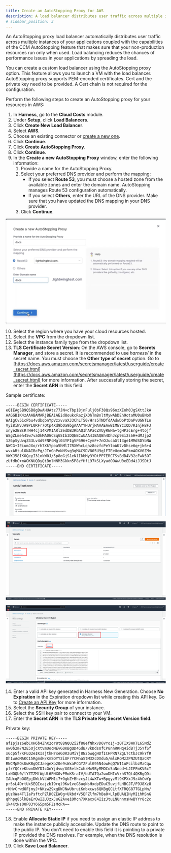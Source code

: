 ```yaml
---
title: Create an AutoStopping Proxy for AWS
description: A load balancer distributes user traffic across multiple instances of your applications. Load balancing reduces the chances of performance issues in your applications by spreading the load.
# sidebar_position: 3
---
```



An AutoStopping proxy load balancer automatically distributes user traffic across multiple instances of your applications coupled with the capabilities of the CCM AutoStopping feature that makes sure that your non-production resources run only when used. Load balancing reduces the chances of performance issues in your applications by spreading the load.

You can create a custom load balancer using the AutoStopping proxy option. This feature allows you to launch a VM with the load balancer. AutoStopping proxy supports PEM-encoded certificates. Cert and the private key need to be provided. A Cert chain is not required for the configuration. 

Perform the following steps to create an AutoStopping proxy for your resources in AWS:


1. In **Harness**, go to the **Cloud Costs** module.
2. Under **Setup**, click **Load Balancers**.
3. Click **Create New Load Balancer**.
4. Select **AWS**.
5. Choose an existing connector or [create a new one](/docs/cloud-cost-management/2-use-cloud-cost-management/1-optimize-cloud-costs-with-intelligent-cloud-auto-stopping-rules/1-add-connectors/connect-to-an-aws-connector.md).
6. Click **Continue**.
7. Click **Create AutoStopping Proxy**. 
8. Click **Continue**.
9. In the **Create a new AutoStopping Proxy** window, enter the following information:
    1. Provide a name for the AutoStopping Proxy.
    2. Select your preferred DNS provider and perform the mapping:
        *  If you select **Route 53**, you must choose a hosted zone from the available zones and enter the domain name. AutoStopping manages Route 53 configuration automatically. 
        * If you select **Others**, enter the URL of the DNS provider. Make sure that you have updated the DNS mapping in your DNS provider.
    3. Click **Continue**.

    

![](./static/aws-autoproxy-lb.png)


10.  Select the region where you have your cloud resources hosted.
11.  Select the **VPC** from the dropdown list.
12.  Select the instance family type from the dropdown list.
13.  **TLS Certificate Secret Version**: On the AWS console, go to **Secrets Manager**, and store a secret. It is recommended to use _harness/_ in the secret name. You must choose the **Other type of secret** option. Go to [https://docs.aws.amazon.com/secretsmanager/latest/userguide/create_secret.html](https://docs.aws.amazon.com/secretsmanager/latest/userguide/create_secret.html) for more information. After successfully storing the secret, enter the **Secret ARN** in this field. 

  Sample certificate:


```
-----BEGIN CERTIFICATE-----
eQIEAgSB9QSB8gDwAHUAtz77JN+cTbp18jnFulj0bF38Qs96nzXEnh0JgSXttJkA
AAGGB1K4zAAABAMARjBEAiAEid8oukcRazjXOhTmBnltMywAbDEh9otaMU0uBNoX
WAIgCv51cPbu4vdbqbnYpVzxvvaXJ3ChLT50/Hrs5TNDfdAAdwDoPtDaPvUGNTLn
Vyi8iWvJA9PL0RFr7Otp4Xd9bQa9bgAAAYYHUrjHAAAEAwBIMEYCIQD7RInjHBFJ
xnye2BBsRrHH4cj14KVMIARl2edDB3RbAQIhAPaCZVUyREHa+tgHPzcErg+4tojf
W8gZLmeh45w7vaOkMA0GCSqGSIb3DQEBCwUAA4IBAQBh4DhJcp9Si2s6H+dMJjp2
1Z6pSyUvqZ43Lv4d9FNPcMgl04YPIgVP696+CymF+7nOJucaGtI3ge1MMdSDYbNW
NWCG+IEiumJXo/rh7XkYpoa5hMlI7RXWhcLqhz8ozfcPeYloAK7vDhse6q+jk6+4
wvxARtulONAIBcPg/JTnGnPoNHSvg3qM4C9DV805U9qlFTEeUemOuPkmAOXV0ZMv
VWXJ58IKOQeyI31okW0J/5p8oGjS1eN1IkbMy3YDtPP7ERCTSsBdD4V32cFwN5OT
zUfdbO+mWOKNUQDyQiBnlNNM3Gkkn5P8zYHfL97kSLXyadOOWwU0eEDd4iJJSDtJ
-----END CERTIFICATE-----

```


![](./static/aws-autoproxy-secrets-manager.png)

![](./static/secret-name-convention-aws.png)


![](./static/secret-creation-aws.png)



14.   Enter a valid API key generated in Harness New Generation. Choose **No Expiration** in the Expiration dropdown list while creating this API key. Go to [Create an API Key](/docs/platform/16_APIs/api-quickstart.md) for more information.
15.   Select the **Security Group** of your instance.
16.   Select the SSH key pair to connect to your VM.
17.   Enter the **Secret ARN** in the **TLS Private Key Secret Version field**.

  Private key:


```
-----BEGIN PRIVATE KEY-----
afIpjsz6ebCXH6b4ZhX2or8t8BNQU2i2f88efNhxvD6VYo1j+z0TIXSWKTL65NdZ
uw0b2m7N2E5OjcXtVmUocMEvGQKBgQD4GdB/vkDdsUfCP8nnRKHq4idBTj35YfSf
xGcp5f/KFLQ2eIKIsjtkHrxeGORzuMiYj8N2bwqgHDfICHPRN7ZgLTctbJc9kYfR
Dh1wAoMAKC15RgmdH/KmSOYY2iUFrYCMnaStM3XcDXdu5/mlxRoMzZPNZUtQaCRY
RNCMpEQsUwKBgQCJaegeXp20e9sWxaPCGYZFulG95N4owHqQ7WI1uPcilbzMaCqw
pfrYQCreKLwnDWYDIcGnYjdvw/UG5elkCxhzMx9ByMMOCo5aNnod+LJIFFmKV6cT
LxNOQU0/lYZTZMfWgUt6PNX0vPMoKSraIV/bUTATQa2woDHIxVrhS7Qt4QKBgQDi
IAUcqPbOGEpjDWikVLWPM1i7+OgbZ+BhzcyJL4wXTw+BpgyzMl9XPXxJ9z4hCwYp
pr5sL4DrtUxSEQIeajzbI9rql9Kw1veG3uqNsHxdpEDuC5uvjfLHBCJT/F9J8Xz8
rKHvCrwdOFjmyJ+NKzw29xgDWJNwUbruiKnbxcws6QKBgQCLtfXFRQG87TGLpNn/
pUzRWa4TlIaPsftcPZlD0ZEW0g+Ukbd+V5EFZlfm7hBa0+LlpBUAQIHyMIihMSnG
qhhpq85lkBaErOwIZUJzxJuG2AveiOMcn7XKaxxC4IizJtuLNUnnmsHwBYYr8c2c
1k4KtNs00P03Y6G5pm5FZsMcPA==
-----END PRIVATE KEY-----
```



18.   Enable **Allocate Static IP** if you need to assign an elastic IP address to make the instance publicly accessible. Update the DNS route to point to the public IP. You don't need to enable this field it is pointing to a private IP provided the DNS resolves. For example, when the DNS resolution is done within the VPC.
19.   Click **Save Load Balancer**.